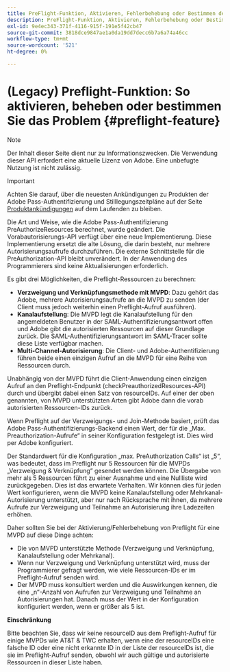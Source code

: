 ```yaml
---
title: PreFlight-Funktion, Aktivieren, Fehlerbehebung oder Bestimmen des Problems
description: PreFlight-Funktion, Aktivieren, Fehlerbehebung oder Bestimmen des Problems
exl-id: 9e4ec343-371f-4116-915f-191e5f42cb47
source-git-commit: 3818dce9847ae1a0da19dd7decc6b7a6a74a46cc
workflow-type: tm+mt
source-wordcount: '521'
ht-degree: 0%

---
```


# (Legacy) Preflight-Funktion: So aktivieren, beheben oder bestimmen Sie das Problem {#preflight-feature}

>[!NOTE]
>
>Der Inhalt dieser Seite dient nur zu Informationszwecken. Die Verwendung dieser API erfordert eine aktuelle Lizenz von Adobe. Eine unbefugte Nutzung ist nicht zulässig.

>[!IMPORTANT]
>
> Achten Sie darauf, über die neuesten Ankündigungen zu Produkten der Adobe Pass-Authentifizierung und Stilllegungszeitpläne auf der Seite [Produktankündigungen](/help/authentication/product-announcements.md) auf dem Laufenden zu bleiben.

Die Art und Weise, wie die Adobe Pass-Authentifizierung PreAuthorizeResources berechnet, wurde geändert. Die Vorabautorisierungs-API verfügt über eine neue Implementierung. Diese Implementierung ersetzt die alte Lösung, die darin besteht, nur mehrere Autorisierungsaufrufe durchzuführen.
Die externe Schnittstelle für die PreAuthorization-API bleibt unverändert. In der Anwendung des Programmierers sind keine Aktualisierungen erforderlich.

Es gibt drei Möglichkeiten, die Preflight-Ressourcen zu berechnen:

* **Verzweigung und Verknüpfungsmethode mit MVPD**: Dazu gehört das Adobe, mehrere Autorisierungsaufrufe an die MVPD zu senden (der Client muss jedoch weiterhin einen Preflight-Aufruf ausführen).
* **Kanalaufstellung**: Die MVPD legt die Kanalaufstellung für den angemeldeten Benutzer in der SAML-Authentifizierungsantwort offen und Adobe gibt die autorisierten Ressourcen auf dieser Grundlage zurück. Die SAML-Authentifizierungsantwort im SAML-Tracer sollte diese Liste verfügbar machen.
* **Multi-Channel-Autorisierung**: Die Client- und Adobe-Authentifizierung führen beide einen einzigen Aufruf an die MVPD für eine Reihe von Ressourcen durch.

Unabhängig von der MVPD führt die Client-Anwendung einen einzigen Aufruf an den Preflight-Endpunkt (checkPreauthorizedResources-API) durch und übergibt dabei einen Satz von resourceIDs. Auf einer der oben genannten, von MVPD unterstützten Arten gibt Adobe dann die vorab autorisierten Ressourcen-IDs zurück.

Wenn Preflight auf der Verzweigungs- und Join-Methode basiert, prüft das Adobe Pass-Authentifizierungs-Backend einen Wert, der für die „Max. Preauthorization-Aufrufe“ in seiner Konfiguration festgelegt ist. Dies wird per Adobe konfiguriert.

Der Standardwert für die Konfiguration „max. PreAuthorization Calls“ ist „5“, was bedeutet, dass im Preflight nur 5 Ressourcen für die MVPDs „Verzweigung &amp; Verknüpfung“ gesendet werden können. Die Übergabe von mehr als 5 Ressourcen führt zu einer Ausnahme und eine Nullliste wird zurückgegeben. Dies ist das erwartete Verhalten. Wir können dies für jeden Wert konfigurieren, wenn die MVPD keine Kanalaufstellung oder Mehrkanal-Autorisierung unterstützt, aber nur nach Rücksprache mit ihnen, da mehrere Aufrufe zur Verzweigung und Teilnahme an Autorisierung ihre Ladezeiten erhöhen.

Daher sollten Sie bei der Aktivierung/Fehlerbehebung von Preflight für eine MVPD auf diese Dinge achten:

* Die von MVPD unterstützte Methode (Verzweigung und Verknüpfung, Kanalaufstellung oder Mehrkanal).
* Wenn nur Verzweigung und Verknüpfung unterstützt wird, muss der Programmierer gefragt werden, wie viele Ressourcen-IDs er im Preflight-Aufruf senden wird.
* Der MVPD muss konsultiert werden und die Auswirkungen kennen, die eine „n“-Anzahl von Aufrufen zur Verzweigung und Teilnahme an Autorisierungen hat. Danach muss der Wert in der Konfiguration konfiguriert werden, wenn er größer als 5 ist.

**Einschränkung**

Bitte beachten Sie, dass wir keine resourceID aus dem Preflight-Aufruf für einige MVPDs wie AT&amp;T &amp; TWC erhalten, wenn eine der resourceIDs eine falsche ID oder eine nicht erkannte ID in der Liste der resourceIDs ist, die sie im Preflight-Aufruf senden, obwohl wir auch gültige und autorisierte Ressourcen in dieser Liste haben.

